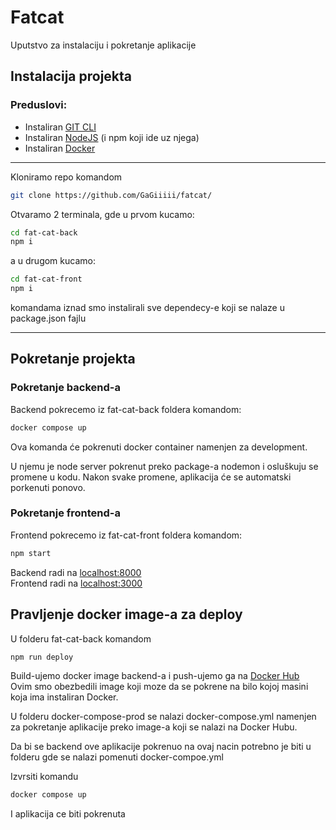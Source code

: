 # Fatcat  

Uputstvo za instalaciju i pokretanje aplikacije

## Instalacija projekta

### Preduslovi:

- Instaliran [GIT CLI](https://git-scm.com/)
- Instaliran [NodeJS](https://nodejs.org/en/) (i npm koji ide uz njega)
- Instaliran [Docker](https://www.docker.com/products/docker-desktop)

---

Kloniramo repo komandom

```bash
git clone https://github.com/GaGiiiii/fatcat/
```

Otvaramo 2 terminala, gde u prvom kucamo:

```bash
cd fat-cat-back
npm i
```
a u drugom kucamo:

```bash
cd fat-cat-front
npm i
```

komandama iznad smo instalirali sve dependecy-e koji se nalaze u package.json fajlu

---

## Pokretanje projekta

### Pokretanje backend-a

Backend pokrecemo iz fat-cat-back foldera komandom:

```bash
docker compose up
```

Ova komanda će pokrenuti docker container namenjen za development.    
  
U njemu je node server pokrenut preko package-a nodemon i 
osluškuju se promene u kodu. 
Nakon svake promene, aplikacija će se automatski 
porkenuti ponovo.

### Pokretanje frontend-a

Frontend pokrecemo iz fat-cat-front foldera komandom:

```bash
npm start
```

Backend radi na [localhost:8000](http://localhost:8000/)   
Frontend radi na [localhost:3000](http://localhost:3000/)

## Pravljenje docker image-a za deploy
U folderu fat-cat-back komandom

```bash
npm run deploy
```

Build-ujemo docker image backend-a i 
push-ujemo ga na [Docker Hub](https://hub.docker.com/)  
Ovim smo obezbedili image koji moze da se pokrene na bilo kojoj
masini koja ima instaliran Docker.

U folderu docker-compose-prod se nalazi
docker-compose.yml namenjen za pokretanje aplikacije preko
image-a koji se nalazi na Docker Hubu.

Da bi se backend ove aplikacije pokrenuo na ovaj nacin potrebno je
biti u folderu gde se nalazi pomenuti docker-compoe.yml

Izvrsiti komandu

```bash
docker compose up
```

I aplikacija ce biti pokrenuta
